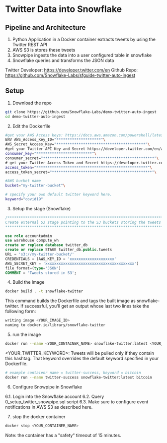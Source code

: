 # Twitter Data into Snowflake

## Pipeline and Architecture
1. Python Application in a Docker container extracts tweets by using the Twitter REST API
2. AWS S3 is stores these tweets
3. Snowpipe ingests the data into a user configured table in snowflake
4. Snowflake queries and transforms the JSON data

Twitter Developer: https://developer.twitter.com/en
Github Repo: https://github.com/Snowflake-Labs/sfguide-twitter-auto-ingest

## Setup

1. Download the repo
```bash
git clone https://github.com/Snowflake-Labs/demo-twitter-auto-ingest
cd demo-twitter-auto-ingest
```

2. Edit the Dockerfile

```bash
#get your AWS Access keys: https://docs.aws.amazon.com/powershell/latest/userguide/pstools-appendix-sign-up.html
ENV AWS_Access_Key_ID="********************"\
AWS_Secret_Access_Key="****************************************"\
#get your Twitter API Key and Secret https://developer.twitter.com/en/apply-for-access
consumer_key="*************************"\
consumer_secret="**************************************************"\
# get your Twitter Access Token and Secret https://developer.twitter.com/en/apply-for-access
access_token="**************************************************"\
access_token_secret="*********************************************"\
```

```bash
#AWS bucket name
bucket="my-twitter-bucket"\

# specify your own default twitter keyword here.
keyword="covid19"

```

3. Setup the stage (Snowflake)
```sql
/*********************************************************************************
Create external S3 stage pointing to the S3 buckets storing the tweets
*********************************************************************************/

use role accountadmin
use warehouse compute_wh
create or replace database twitter_db
create or replace STAGE twitter_db.public.tweets
URL = 's3://my-twitter-bucket/'
CREDENTIALS = (AWS_KEY_ID = 'xxxxxxxxxxxxxxxxxxxx'
AWS_SECRET_KEY = 'xxxxxxxxxxxxxxxxxxxxxxxxxxxxxxxxxxxxxxxx')
file_format=(type='JSON')
COMMENT = 'Tweets stored in S3';

```

4. Build the Image
```bash
docker build . -t snowflake-twitter
```
This command builds the Dockerfile and tags the built image as snowflake-twitter. If successful, you'll get an output whose last two lines take the following form:

```bash
writing image <YOUR_IMAGE_ID>
naming to docker.io/library/snowflake-twitter
```

5. run the image
```bash
docker run --name <YOUR_CONTAINER_NAME> snowflake-twitter:latest <YOUR_TWITTER_KEYWORD>
```
<YOUR_TWITTER_KEYWORD>: Tweets will be pulled only if they contain this hashtag. That keyword overrides the default keyword specified in your Dockerfile.
```bash
# example contaienr name = twitter-success, keyword = bitcoin
docker run --name twitter-success snowflake-twitter:latest bitcoin
```

6. Configure Snowpipe in Snowflake

6.1. Login into the Snowflake account
6.2. Query 0_setup_twitter_snowpipe.sql script
6.3. Make sure to configure event notifications in AWS S3 as described here.

7. stop the docker container

```bash
docker stop <YOUR_CONTAINER_NAME>
```

Note: the container has a "safety" timeout of 15 minutes.
